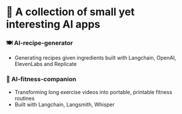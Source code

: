 # 🤖 A collection of small yet interesting AI apps

### **🍽️ AI-recipe-generator**

- Generating recipes given ingredients built with Langchain, OpenAI, ElevenLabs and Replicate

### 💪 AI-fitness-companion

- Transforming long exercise videos into portable, printable fitness routines
- Built with Langchain, Langsmith, Whisper
